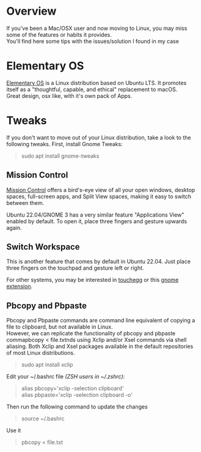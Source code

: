# Overview

If you've been a Mac/OSX user and now moving to Linux, you may miss some of the features or habits it provides.  
You'll find here some tips with the issues/solution I found in my case

# Elementary OS
[Elementary OS](https://elementary.io/) is a Linux distribution based on Ubuntu LTS. It promotes itself as a "thoughtful, capable, and ethical" replacement to macOS.  
Great design, osx like, with it's own pack of Apps.  


# Tweaks
If you don't want to move out of your Linux distribution, take a look to the following tweaks.   First, install Gnome Tweaks:
> sudo apt install gnome-tweaks

## Mission Control
[Mission Control](https://support.apple.com/en-gb/HT204100) offers a bird's-eye view of all your open windows, desktop spaces, full-screen apps, and Split View spaces, making it easy to switch between them.

Ubuntu 22.04/GNOME 3 has a very similar feature "Applications View" enabled by default. To open it, place three fingers and gesture upwards again. 	

## Switch Workspace
This is another feature that comes by default in Ubuntu 22.04. 
Just place three fingers on the touchpad and gesture left or right.

For other systems, you may be interested in [touchegg](https://ubuntuhandbook.org/index.php/2021/06/multi-touch-gestures-ubuntu-20-04/) or this [gnome extension](https://ubuntuhandbook.org/index.php/2022/05/more-multi-touch-gestures-ubuntu-22-04/).

## Pbcopy and Pbpaste
Pbcopy and Pbpaste commands are command line equivalent of copying a file to clipboard, but not available in Linux.  
However, we can replicate the functionality of pbcopy and pbpaste commapbcopy < file.txtnds using Xclip and/or Xsel commands via shell aliasing. Both Xclip and Xsel packages available in the default repositories of most Linux distributions.
> sudo apt install xclip

Edit your ~/.bashrc file *(ZSH users in ~/.zshrc)*:
> alias pbcopy='xclip -selection clipboard'  
> alias pbpaste='xclip -selection clipboard -o'

Then run the following command to update the changes
> source ~/.bashrc

Use it
> pbcopy < file.txt  

